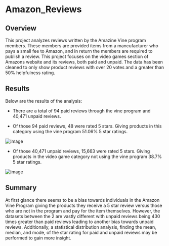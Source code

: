 # Amazon_Reviews

## Overview

This project analyzes reviews written by the Amazine Vine program members. These members are provided items from a mancufacturer who pays a small fee to Amazon, and in return the members are required to publish a review. This project focuses on the video games section of Amazons website and its reviews, both paid and unpaid. The data has been cleaned to only show product reviews with over 20 votes and a greater than 50% helpfulness rating.

## Results

Below are the results of the analysis:

- There are a total of 94 paid reviews through the vine program and 40,471 unpaid reviews.

- Of those 94 paid reviews, 48 were rated 5 stars. Giving products in this category using the vine program 51.06% 5 star ratings.</br>

![image](https://user-images.githubusercontent.com/102704559/181863138-40bd49a5-ec72-40b3-b134-855a797aba6b.png)

- Of those 40,471 unpaid reviews, 15,663 were rated 5 stars. Giving products in the video game category not using the vine program 38.7% 5 star ratings.</br> 

![image](https://user-images.githubusercontent.com/102704559/181863180-1ee3da4b-dda0-4b57-83bf-9182770ec007.png)
 
 
## Summary

At first glance there seems to be a bias towards individuals in the Amazon Vine Program giving the products they receive a 5 star review versus those who are not in the program and pay for the item themselves. However, the datasets between the 2 are vastly different with unpaid reviews being 430 times greater than paid reviews leading to another bias towards unpaid reviews. Additionally, a statistical distribution analysis, finding the mean, median, and mode, of the star rating for paid and unpaid reviews may be performed to gain more insight.


